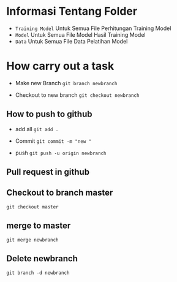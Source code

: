 # Informasi Tentang Folder
- `Training Model`  Untuk Semua File Perhitungan Training Model
- `Model` Untuk Semua File Model Hasil Training Model
- `Data` Untuk Semua File Data Pelatihan Model

# How carry out a task

- Make new Branch
`git branch newbranch`

- Checkout to new branch
`git checkout newbranch`

## How to push to github

- add all 
`git add .`

- Commit 
`git commit -m "new "`

- push 
`git push -u origin newbranch`

## Pull request in github
## Checkout to  branch master
`git checkout master`

## merge to master
`git merge newbranch`

## Delete newbranch
`git branch -d newbranch`